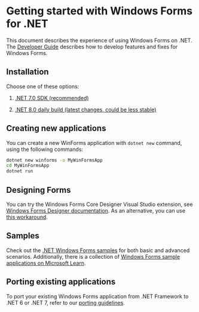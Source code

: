 # Getting started with Windows Forms for .NET

This document describes the experience of using Windows Forms on .NET. The [Developer Guide](developer-guide.md) describes how to develop features and fixes for Windows Forms.

## Installation

Choose one of these options:

1. [.NET 7.0 SDK (recommended)][.net-7.0-sdk]

1. [.NET 8.0 daily build (latest changes, could be less stable)][.net-daily]

## Creating new applications

You can create a new WinForms application with `dotnet new` command, using the following commands:

```cmd
dotnet new winforms -o MyWinFormsApp
cd MyWinFormsApp
dotnet run
```

## Designing Forms

You can try the Windows Forms Core Designer Visual Studio extension, see [Windows Forms Designer documentation](designer-releases/readme.md). As an alternative, you can use [this workaround](winforms-designer.md).

## Samples

Check out the [.NET Windows Forms samples][.net-samples] for both basic and advanced scenarios. Additionally, there is a collection of [Windows Forms sample applications on Microsoft Learn][MSDN-winforms-samples].

## Porting existing applications

To port your existing Windows Forms application from .NET Framework to .NET 6 or .NET 7, refer to our [porting guidelines](porting-guidelines.md).

[comment]: <> (URI Links)

[.net-7.0-sdk]: https://dotnet.microsoft.com/download/dotnet/7.0
[.net-daily]: https://github.com/dotnet/installer/blob/master/README.md#installers-and-binaries
[.net-samples]: https://github.com/dotnet/samples/tree/main/windowsforms
[MSDN-winforms-samples]: https://learn.microsoft.com/samples/browse/?terms=windows%20forms
